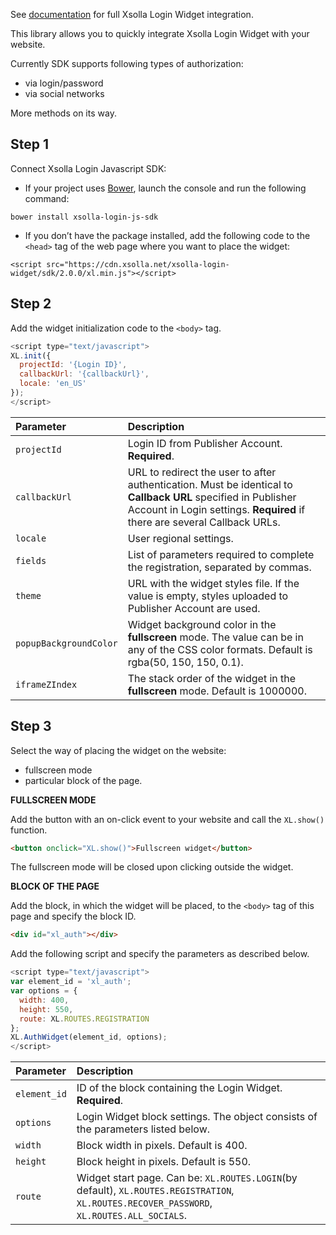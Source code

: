See [documentation](https://developers.xsolla.com/doc/login/) for full Xsolla Login Widget integration.

This library allows you to quickly integrate Xsolla Login Widget with your website.

Currently SDK supports following types of authorization:
* via login/password
* via social networks

More methods on its way.

## Step 1

Connect Xsolla Login Javascript SDK:
* If your project uses [Bower](http://bower.io), launch the console and run the following command:
```
bower install xsolla-login-js-sdk
```
* If you don’t have the package installed, add the following code to the `<head>` tag of the web page where you want to place the widget:
```
<script src="https://cdn.xsolla.net/xsolla-login-widget/sdk/2.0.0/xl.min.js"></script>
```

## Step 2

Add the widget initialization code to the `<body>` tag.
```js
<script type="text/javascript">
XL.init({
  projectId: '{Login ID}',
  callbackUrl: '{callbackUrl}',
  locale: 'en_US'
});
</script>
```
 Parameter              | Description                                                                                                                                                                                
:-----------------------|:-------------------------------------------------------------------------------------------------------------------------------------------------------------------------------------------
 `projectId`            | Login ID from Publisher Account. **Required**.                                                                                                                                             
 `callbackUrl`          | URL to redirect the user to after authentication. Must be identical to **Callback URL** specified in Publisher Account in Login settings. **Required** if there are several Callback URLs.
 `locale`               | User regional settings.                                                                                                                                                                    
 `fields`               | List of parameters required to complete the registration, separated by commas.                                                                                                             
 `theme`                | URL with the widget styles file. If the value is empty, styles uploaded to Publisher Account are used.                                                                                     
 `popupBackgroundColor` | Widget background color in the **fullscreen** mode. The value can be in any of the CSS color formats. Default is rgba(50, 150, 150, 0.1).                                                           
 `iframeZIndex`         | The stack order of the widget in the **fullscreen** mode. Default is 1000000.                                                                                                                             

## Step 3

Select the way of placing the widget on the website:
* fullscreen mode
* particular block of the page.

**FULLSCREEN MODE**

Add the button with an on-click event to your website and call the `XL.show()` function.

``` html
<button onclick="XL.show()">Fullscreen widget</button>
```

The fullscreen mode will be closed upon clicking outside the widget.

**BLOCK OF THE PAGE**

Add the block, in which the widget will be placed, to the `<body>` tag of this page and specify the block ID.

``` html
<div id="xl_auth"></div>
```

Add the following script and specify the parameters as described below.

``` js
<script type="text/javascript">
var element_id = 'xl_auth';
var options = {
  width: 400,
  height: 550,
  route: XL.ROUTES.REGISTRATION
};
XL.AuthWidget(element_id, options);
</script>
```
 Parameter    | Description                                                                                                                                
:-------------|:-------------------------------------------------------------------------------------------------------------------------------------------
 `element_id` | ID of the block containing the Login Widget. **Required**.                                                                                 
 `options`    | Login Widget block settings. The object consists of the parameters listed below.                                                           
 `width`      | Block width in pixels. Default is 400.                                                                                                     
 `height`     | Block height in pixels. Default is 550.                                                                                                    
 `route`      | Widget start page. Can be: `XL.ROUTES.LOGIN`(by default), `XL.ROUTES.REGISTRATION`, `XL.ROUTES.RECOVER_PASSWORD`, `XL.ROUTES.ALL_SOCIALS`.
